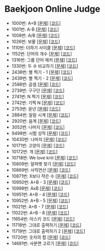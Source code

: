 # Baekjoon Online Judge
- 1000번: A+B [[문제]](https://www.acmicpc.net/problem/1000) [[코드]](https://github.com/kimkyeongnam/Algorithm/blob/master/Baekjoon(BOJ)/1000.cpp)
- 1001번: A-B [[문제]](https://www.acmicpc.net/problem/1001) [[코드]](https://github.com/kimkyeongnam/Algorithm/blob/master/Baekjoon(BOJ)/1001.cpp)
- 1008번: A/B [[문제]](https://www.acmicpc.net/problem/1008) [[코드]](https://github.com/kimkyeongnam/Algorithm/blob/master/Baekjoon(BOJ)/1008.cpp)
- 1026번: 보물 [[문제]](https://www.acmicpc.net/problem/1026) [[코드]](https://github.com/kimkyeongnam/Algorithm/blob/master/Baekjoon(BOJ)/1026.cpp)
- 1110번: 더하기 사이클 [[문제]](https://www.acmicpc.net/problem/1110) [[코드]](https://github.com/kimkyeongnam/Algorithm/blob/master/Baekjoon(BOJ)/1110.cpp)
- 1152번: 단어의 개수 [[문제]](https://www.acmicpc.net/problem/1152) [[코드]](https://github.com/kimkyeongnam/Algorithm/blob/master/Baekjoon(BOJ)/1152.cpp)
- 1316번: 그룹 단어 체커 [[문제]](https://www.acmicpc.net/problem/1316) [[코드]](https://github.com/kimkyeongnam/Algorithm/blob/master/Baekjoon(BOJ)/1316.cpp)
- 1330번: 두 수 비교하기 [[문제]](https://www.acmicpc.net/problem/1330) [[코드]](https://github.com/kimkyeongnam/Algorithm/blob/master/Baekjoon(BOJ)/1330.cpp)
- 2438번: 별 찍기 - 1 [[문제]](https://www.acmicpc.net/problem/2438) [[코드]](https://github.com/kimkyeongnam/Algorithm/blob/master/Baekjoon(BOJ)/2438.cpp)
- 2439번: 별 찍기 - 2 [[문제]](https://www.acmicpc.net/problem/2439) [[코드]](https://github.com/kimkyeongnam/Algorithm/blob/master/Baekjoon(BOJ)/2439.cpp)
- 2588번: 곱셈 [[문제]](https://www.acmicpc.net/problem/2588) [[코드]](https://github.com/kimkyeongnam/Algorithm/blob/master/Baekjoon(BOJ)/2588.cpp)
- 2739번: 구구단 [[문제]](https://www.acmicpc.net/problem/2739) [[코드]](https://github.com/kimkyeongnam/Algorithm/blob/master/Baekjoon(BOJ)/2739.cpp)
- 2741번: N 찍기 [[문제]](https://www.acmicpc.net/problem/2741) [[코드]](https://github.com/kimkyeongnam/Algorithm/blob/master/Baekjoon(BOJ)/2741.cpp)
- 2742번: 기찍 N [[문제]](https://www.acmicpc.net/problem/2742) [[코드]](https://github.com/kimkyeongnam/Algorithm/blob/master/Baekjoon(BOJ)/2742.cpp)
- 2753번: 윤년 [[문제]](https://www.acmicpc.net/problem/2753) [[코드]](https://github.com/kimkyeongnam/Algorithm/blob/master/Baekjoon(BOJ)/2753.cpp)
- 2884번: 알람 시계 [[문제]](https://www.acmicpc.net/problem/2884) [[코드]](https://github.com/kimkyeongnam/Algorithm/blob/master/Baekjoon(BOJ)/2884.cpp)
- 2920번: 음계 [[문제]](https://www.acmicpc.net/problem/2920) [[코드]](https://github.com/kimkyeongnam/Algorithm/blob/master/Baekjoon(BOJ)/2920.cpp)
- 3052번: 나머지 [[문제]](https://www.acmicpc.net/problem/3052) [[코드]](https://github.com/kimkyeongnam/Algorithm/blob/master/Baekjoon(BOJ)/3052.cpp)
- 9498번: 시험 성적 [[문제]](https://www.acmicpc.net/problem/9498) [[코드]](https://github.com/kimkyeongnam/Algorithm/blob/master/Baekjoon(BOJ)/9498.cpp)
- 10430번: 나머지 [[문제]](https://www.acmicpc.net/problem/10430) [[코드]](https://github.com/kimkyeongnam/Algorithm/blob/master/Baekjoon(BOJ)/10430.cpp)
- 10171번: 고양이 [[문제]](https://www.acmicpc.net/problem/10171) [[코드]](https://github.com/kimkyeongnam/Algorithm/blob/master/Baekjoon(BOJ)/10171.cpp)
- 10172번: 개 [[문제]](https://www.acmicpc.net/problem/10172) [[코드]](https://github.com/kimkyeongnam/Algorithm/blob/master/Baekjoon(BOJ)/10172.cpp)
- 10718번: We love kriii [[문제]](https://www.acmicpc.net/problem/10718) [[코드]](https://github.com/kimkyeongnam/Algorithm/blob/master/Baekjoon(BOJ)/10718.cpp)
- 10809번: 알파벳 찾기 [[문제]](https://www.acmicpc.net/problem/10809) [[코드]](https://github.com/kimkyeongnam/Algorithm/blob/master/Baekjoon(BOJ)/10809.cpp)
- 10869번: 사칙연산 [[문제]](https://www.acmicpc.net/problem/10869) [[코드]](https://github.com/kimkyeongnam/Algorithm/blob/master/Baekjoon(BOJ)/10869.cpp)
- 10871번: X보다 작은 수 [[문제]](https://www.acmicpc.net/problem/10871) [[코드]](https://github.com/kimkyeongnam/Algorithm/blob/master/Baekjoon(BOJ)/10871.cpp)
- 10950번: A+B - 3 [[문제]](https://www.acmicpc.net/problem/10950) [[코드]](https://github.com/kimkyeongnam/Algorithm/blob/master/Baekjoon(BOJ)/10950.cpp)
- 10998번: AxB [[문제]](https://www.acmicpc.net/problem/10998) [[코드]](https://github.com/kimkyeongnam/Algorithm/blob/master/Baekjoon(BOJ)/10998.cpp)
- 10951번: A+B - 4 [[문제]](https://www.acmicpc.net/problem/10951) [[코드]](https://github.com/kimkyeongnam/Algorithm/blob/master/Baekjoon(BOJ)/10951.cpp)
- 10952번: A+B - 5 [[문제]](https://www.acmicpc.net/problem/10952) [[코드]](https://github.com/kimkyeongnam/Algorithm/blob/master/Baekjoon(BOJ)/10952.cpp)
- 11021번: A+B - 7 [[문제]](https://www.acmicpc.net/problem/11021) [[코드]](https://github.com/kimkyeongnam/Algorithm/blob/master/Baekjoon(BOJ)/11021.cpp)
- 11022번: A+B - 8 [[문제]](https://www.acmicpc.net/problem/11022) [[코드]](https://github.com/kimkyeongnam/Algorithm/blob/master/Baekjoon(BOJ)/11022.cpp)
- 11654번: 아스키 코드 [[문제]](https://www.acmicpc.net/problem/11654) [[코드]](https://github.com/kimkyeongnam/Algorithm/blob/master/Baekjoon(BOJ)/11654.cpp)
- 11718번: 그대로 출력하기 [[문제]](https://www.acmicpc.net/problem/11718) [[코드]](https://github.com/kimkyeongnam/Algorithm/blob/master/Baekjoon(BOJ)/11718.cpp)
- 11719번: 그대로 출력하기 2 [[문제]](https://www.acmicpc.net/problem/11719) [[코드]](https://github.com/kimkyeongnam/Algorithm/blob/master/Baekjoon(BOJ)/11719.cpp)
- 11720번: 숫자의 합 [[문제]](https://www.acmicpc.net/problem/11718) [[코드]](https://github.com/kimkyeongnam/Algorithm/blob/master/Baekjoon(BOJ)/11720.cpp)
- 14681번: 사분면 고르기 [[문제]](https://www.acmicpc.net/problem/14681) [[코드]](https://github.com/kimkyeongnam/Algorithm/blob/master/Baekjoon(BOJ)/14681.cpp)
